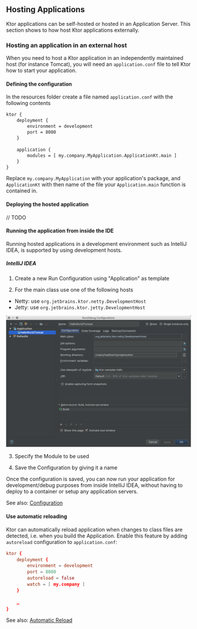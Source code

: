 ## Hosting Applications

Ktor applications can be self-hosted or hosted in an Application Server. This section shows to how host Ktor applications externally.

### Hosting an application in an external host

When you need to host a Ktor application in an independently maintained host (for instance Tomcat), you will need an `application.conf` file
to tell Ktor how to start your application. 

#### Defining the configuration

In the resources folder create a file named `application.conf` with the following contents
```
ktor {
    deployment {
        environment = development
        port = 8080
    }

    application {
        modules = [ my.company.MyApplication.ApplicationKt.main ]
    }
}
```

Replace `my.company.MyApplication` with your application's package, and `ApplicationKt` with then name of the
file your `Application.main` function is contained in.

#### Deploying the hosted application

// TODO 

#### Running the application from inside the IDE

Running hosted applications in a development environment such as IntelliJ IDEA, is supported by using development hosts. 

##### IntelliJ IDEA 

1. Create a new Run Configuration using "Application" as template

2. For the main class use one of the following hosts

  * Netty: use `org.jetbrains.ktor.netty.DevelopmentHost` 
  * Jetty: use `org.jetbrains.ktor.jetty.DevelopmentHost` 

    
![Main Class](resources/run-configuration-development-host.png)    
    
3. Specify the Module to be used
 
4. Save the Configuration by giving it a name

Once the configuration is saved, you can now run your application for development/debug purposes from inside IntelliJ IDEA, without having to deploy to a container or setup 
any application servers.


See also: [Configuration](Configuration)

#### Use automatic reloading

Ktor can automatically reload application when changes to class files are detected, i.e. when you build the Application.
Enable this feature by adding `autoreload` configuration to `application.conf`:

```conf
ktor {
    deployment {
        environment = development
        port = 8080
        autoreload = false
        watch = [ my.company ]
    }

    …
}
```

See also: [Automatic Reload](Automatic-Reload)
